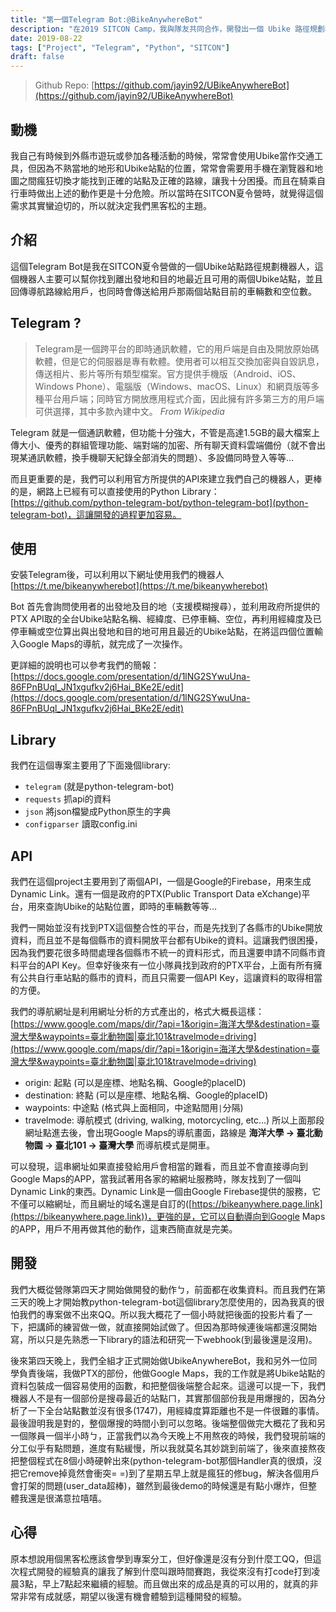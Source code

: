 ```yaml
---
title: "第一個Telegram Bot:@BikeAnywhereBot"
description: "在2019 SITCON Camp，我與隊友共同合作，開發出一個 Ubike 路徑規劃機器人"
date: 2019-08-22
tags: ["Project", "Telegram", "Python", "SITCON"]
draft: false
---
```


> Github Repo: [https://github.com/jayin92/UBikeAnywhereBot](https://github.com/jayin92/UBikeAnywhereBot)


## 動機
我自己有時候到外縣市遊玩或參加各種活動的時候，常常會使用Ubike當作交通工具，但因為不熟當地的地形和Ubike站點的位置，常常會需要用手機在瀏覽器和地圖之間瘋狂切換才能找到正確的站點及正確的路線，讓我十分困擾。而且在騎乘自行車時做出上述的動作更是十分危險。所以當時在SITCON夏令營時，就覺得這個需求其實蠻迫切的，所以就決定我們黑客松的主題。

## 介紹
這個Telegram Bot是我在SITCON夏令營做的一個Ubike站點路徑規劃機器人，這個機器人主要可以幫你找到離出發地和目的地最近且可用的兩個Ubike站點，並且回傳導航路線給用戶，也同時會傳送給用戶那兩個站點目前的車輛數和空位數。


## Telegram ?
> Telegram是一個跨平台的即時通訊軟體，它的用戶端是自由及開放原始碼軟體，但是它的伺服器是專有軟體。使用者可以相互交換加密與自毀訊息，傳送相片、影片等所有類型檔案。官方提供手機版（Android、iOS、Windows Phone）、電腦版（Windows、macOS、Linux）和網頁版等多種平台用戶端；同時官方開放應用程式介面，因此擁有許多第三方的用戶端可供選擇，其中多款內建中文。 *From Wikipedia*

Telegram 就是一個通訊軟體，但功能十分強大，不管是高達1.5GB的最大檔案上傳大小、優秀的群組管理功能、端對端的加密、所有聊天資料雲端備份（就不會出現某通訊軟體，換手機聊天紀錄全部消失的問題）、多設備同時登入等等…

而且更重要的是，我們可以利用官方所提供的API來建立我們自己的機器人，更棒的是，網路上已經有可以直接使用的Python Library：[https://github.com/python-telegram-bot/python-telegram-bot](python-telegram-bot)，這讓開發的過程更加容易。
## 使用
安裝Telegram後，可以利用以下網址使用我們的機器人
[https://t.me/bikeanywherebot](https://t.me/bikeanywherebot)

Bot 首先會詢問使用者的出發地及目的地（支援模糊搜尋），並利用政府所提供的PTX API取的全台Ubike站點名稱、經緯度、已停車輛、空位，再利用經緯度及已停車輛或空位算出與出發地和目的地可用且最近的Ubike站點，在將這四個位置輸入Google Maps的導航，就完成了一次操作。

更詳細的說明也可以參考我們的簡報：[https://docs.google.com/presentation/d/1lNG2SYwuUna-86FPnBUql_JN1xgufkv2j6Hai_BKe2E/edit](https://docs.google.com/presentation/d/1lNG2SYwuUna-86FPnBUql_JN1xgufkv2j6Hai_BKe2E/edit)

## Library
我們在這個專案主要用了下面幾個library:
- `telegram` (就是python-telegram-bot)
- `requests` 抓api的資料
- `json` 將json檔變成Python原生的字典
- `configparser` 讀取config.ini

## API
我們在這個project主要用到了兩個API，一個是Google的Firebase，用來生成Dynamic Link。還有一個是政府的PTX(Public Transport Data eXchange)平台，用來查詢Ubike的站點位置，即時的車輛數等等…

我們一開始並沒有找到PTX這個整合性的平台，而是先找到了各縣市的Ubike開放資料，而且並不是每個縣市的資料開放平台都有Ubike的資料。這讓我們很困擾，因為我們要花很多時間處理各個縣市不統一的資料形式，而且還要申請不同縣市資料平台的API Key。但幸好後來有一位小隊員找到政府的PTX平台，上面有所有擁有公共自行車站點的縣市的資料，而且只需要一個API Key，這讓資料的取得相當的方便。

我們的導航網址是利用網址分析的方式產出的，格式大概長這樣：
[https://www.google.com/maps/dir/?api=1&origin=海洋大學&destination=臺灣大學&waypoints=臺北動物園|臺北101&travelmode=driving](https://www.google.com/maps/dir/?api=1&origin=海洋大學&destination=臺灣大學&waypoints=臺北動物園|臺北101&travelmode=driving)
- origin: 起點 (可以是座標、地點名稱、Google的placeID)
- destination: 終點 (可以是座標、地點名稱、Google的placeID)
- waypoints: 中途點 (格式與上面相同，中途點間用`|`分隔)
- travelmode: 導航模式 (driving, walking, motorcycling, etc...)
所以上面那段網址點進去後，會出現Google Maps的導航畫面，路線是 **海洋大學 → 臺北動物園 → 臺北101 → 臺灣大學** 而導航模式是開車。

可以發現，這串網址如果直接發給用戶會相當的難看，而且並不會直接導向到Google Maps的APP，當我試著用各家的縮網址服務時，隊友找到了一個叫Dynamic Link的東西。Dynamic Link是一個由Google Firebase提供的服務，它不僅可以縮網址，而且網址的域名還是自訂的([https://bikeanywhere.page.link](https://bikeanywhere.page.link))，更強的是，它可以自動導向到Google Maps的APP，用戶不用再做其他的動作，這東西簡直就是完美。

## 開發
我們大概從營隊第四天才開始做開發的動作ㄅ，前面都在收集資料。而且我們在第三天的晚上才開始教python-telegram-bot這個library怎麼使用的，因為我真的很怕我們的專案做不出來QQ。所以我大概花了一個小時就把後面的投影片看了一下，把講師的練習做一做，就直接開始試做了。但因為那時候連後端都還沒開始寫，所以只是先熟悉一下library的語法和研究一下webhook(到最後還是沒用)。

後來第四天晚上，我們全組才正式開始做UbikeAnywhereBot，我和另外一位同學負責後端，我做PTX的部份，他做Google Maps，我的工作就是將Ubike站點的資料包裝成一個容易使用的函數，和把整個後端整合起來。這邊可以提一下，我們機器人不是有一個部份是搜尋最近的站點ㄇ，其實那個部份我是用爆搜的，因為分析了一下全台站點數並沒有很多(1747)，用經緯度算距離也不是一件很難的事情。最後證明我是對的，整個爆搜的時間小到可以忽略。後端整個做完大概花了我和另一個隊員一個半小時ㄅ，正當我們以為今天晚上不用熬夜的時候，我們發現前端的分工似乎有點問題，進度有點緩慢，所以我就莫名其妙跳到前端了，後來直接熬夜把整個程式在8個小時硬幹出來(python-telegram-bot那個Handler真的很煩，沒把它remove掉竟然會衝突= =)到了星期五早上就是瘋狂的修bug，解決各個用戶會打架的問題(user_data超棒)，雖然到最後demo的時候還是有點小爆炸，但整體我還是很滿意拉嘻嘻。

## 心得
原本想說用個黑客松應該會學到專案分工，但好像還是沒有分到什麼工QQ，但這次程式開發的經驗真的讓我了解到什麼叫跟時間賽跑，我從來沒有打code打到凌晨3點，早上7點起來繼續的經驗。而且做出來的成品是真的可以用的，就真的非常非常有成就感，期望以後還有機會體驗到這種開發的經驗。




